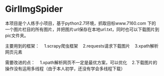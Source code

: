# GirlImgSpider

本项目是个人练手小项目，基于python2.7环境，抓取目标www.7160.com 下的一个图片栏目的所有图片，并把图片url保存在本地url.txt，同时也可以下载图片到pic文件夹。


主要用到的框架：
    1.scrapy爬虫框架
    2.requests请求下载图片
    3.xpath解析网页元素
    
    
需要改进的点：
    1.xpath解析网页不一定是最优方案，可以优化
    2.下载图片的操作没有运用多线程（由于本人初学，还没有学会多线程下载）
